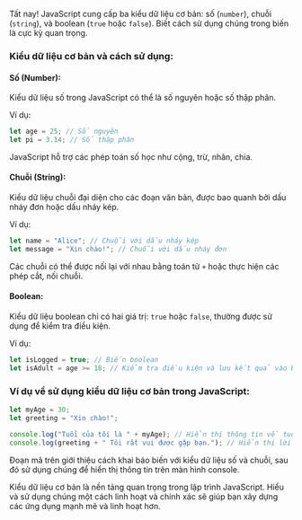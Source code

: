 Tất nay! JavaScript cung cấp ba kiểu dữ liệu cơ bản: số (`number`), chuỗi (`string`), và boolean (`true` hoặc `false`). Biết cách sử dụng chúng trong biến là cực kỳ quan trọng.

### Kiểu dữ liệu cơ bản và cách sử dụng:

#### Số (Number):

Kiểu dữ liệu số trong JavaScript có thể là số nguyên hoặc số thập phân.

Ví dụ:

```javascript
let age = 25; // Số nguyên
let pi = 3.14; // Số thập phân
```

JavaScript hỗ trợ các phép toán số học như cộng, trừ, nhân, chia.

#### Chuỗi (String):

Kiểu dữ liệu chuỗi đại diện cho các đoạn văn bản, được bao quanh bởi dấu nháy đơn hoặc dấu nháy kép.

Ví dụ:

```javascript
let name = "Alice"; // Chuỗi với dấu nháy kép
let message = "Xin chào!"; // Chuỗi với dấu nháy đơn
```

Các chuỗi có thể được nối lại với nhau bằng toán tử `+` hoặc thực hiện các phép cắt, nối chuỗi.

#### Boolean:

Kiểu dữ liệu boolean chỉ có hai giá trị: `true` hoặc `false`, thường được sử dụng để kiểm tra điều kiện.

Ví dụ:

```javascript
let isLogged = true; // Biến boolean
let isAdult = age >= 18; // Kiểm tra điều kiện và lưu kết quả vào biến boolean
```

### Ví dụ về sử dụng kiểu dữ liệu cơ bản trong JavaScript:

```javascript
let myAge = 30;
let greeting = "Xin chào!";

console.log("Tuổi của tôi là " + myAge); // Hiển thị thông tin về tuổi
console.log(greeting + " Tôi rất vui được gặp bạn."); // Hiển thị lời chào
```

Đoạn mã trên giới thiệu cách khai báo biến với kiểu dữ liệu số và chuỗi, sau đó sử dụng chúng để hiển thị thông tin trên màn hình console.

Kiểu dữ liệu cơ bản là nền tảng quan trọng trong lập trình JavaScript. Hiểu và sử dụng chúng một cách linh hoạt và chính xác sẽ giúp bạn xây dựng các ứng dụng mạnh mẽ và linh hoạt hơn.
